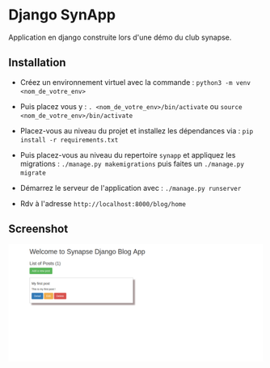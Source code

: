 # Django SynApp

Application en django construite lors d'une démo du club synapse.

## Installation

- Créez un environnement virtuel avec la commande : `python3 -m venv <nom_de_votre_env>`

- Puis placez vous y : `. <nom_de_votre_env>/bin/activate` ou `source <nom_de_votre_env>/bin/activate`

- Placez-vous au niveau du projet et installez les dépendances via : `pip install -r requirements.txt`

- Puis placez-vous au niveau du repertoire `synapp` et appliquez les migrations : `./manage.py makemigrations` puis faites un `./manage.py migrate`

- Démarrez le serveur de l'application avec : `./manage.py runserver`

- Rdv à l'adresse `http://localhost:8000/blog/home`

## Screenshot

![screenshot](./screenshots/app.png)
